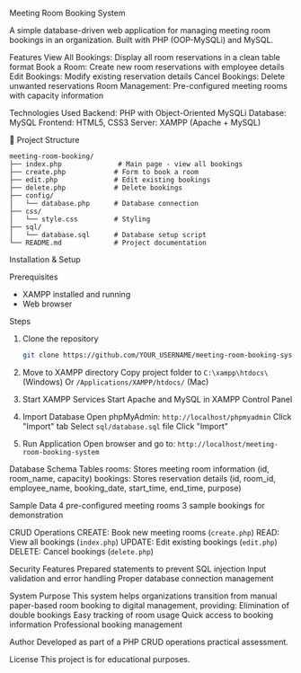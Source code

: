 Meeting Room Booking System

A simple database-driven web application for managing meeting room bookings in an organization. Built with PHP (OOP-MySQLi) and MySQL.

 Features
View All Bookings: Display all room reservations in a clean table format
Book a Room: Create new room reservations with employee details
Edit Bookings: Modify existing reservation details
Cancel Bookings: Delete unwanted reservations
Room Management: Pre-configured meeting rooms with capacity information

 Technologies Used
Backend: PHP with Object-Oriented MySQLi
Database: MySQL
Frontend: HTML5, CSS3
Server: XAMPP (Apache + MySQL)

📁 Project Structure

```
meeting-room-booking/
├── index.php              # Main page - view all bookings
├── create.php            # Form to book a room  
├── edit.php              # Edit existing bookings
├── delete.php            # Delete bookings
├── config/
│   └── database.php      # Database connection
├── css/
│   └── style.css         # Styling
├── sql/
│   └── database.sql      # Database setup script
└── README.md             # Project documentation
```

Installation & Setup

Prerequisites
- XAMPP installed and running
- Web browser

Steps
1. Clone the repository
   ```bash
   git clone https://github.com/YOUR_USERNAME/meeting-room-booking-system.git
   ```

2. Move to XAMPP directory
    Copy project folder to `C:\xampp\htdocs\` (Windows)
     Or `/Applications/XAMPP/htdocs/` (Mac)

3. Start XAMPP Services
    Start Apache and MySQL in XAMPP Control Panel

4. Import Database
    Open phpMyAdmin: `http://localhost/phpmyadmin`
    Click "Import" tab
    Select `sql/database.sql` file
    Click "Import"

5. Run Application
    Open browser and go to: `http://localhost/meeting-room-booking-system`

 Database Schema
Tables
rooms: Stores meeting room information (id, room_name, capacity)
bookings: Stores reservation details (id, room_id, employee_name, booking_date, start_time, end_time, purpose)

Sample Data
 4 pre-configured meeting rooms
 3 sample bookings for demonstration

 CRUD Operations
CREATE: Book new meeting rooms (`create.php`)
READ: View all bookings (`index.php`)
UPDATE: Edit existing bookings (`edit.php`)
DELETE: Cancel bookings (`delete.php`)

Security Features
Prepared statements to prevent SQL injection
Input validation and error handling
Proper database connection management

System Purpose
This system helps organizations transition from manual paper-based room booking to digital management, providing:
Elimination of double bookings
Easy tracking of room usage
Quick access to booking information
Professional booking management

 Author
Developed as part of a PHP CRUD operations practical assessment.

License
This project is for educational purposes.
